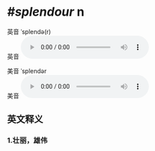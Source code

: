 # ***\#splendour*** n
英音 ˈsplendə(r)  
英音
<audio src="./media/splendour1_AAC.aac" controls="controls"></audio>

美音 ˈsplendər  
美音
<audio src="./media/splendour2_AAC.aac" controls="controls"></audio>



  

英文释义
---
### 1.**壮丽，雄伟**  


